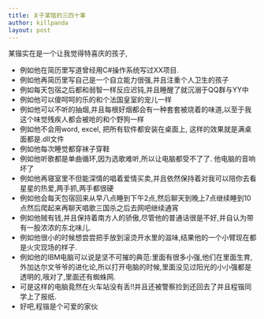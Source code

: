 ```yaml
---
title: 关于某锴的三四十事
author: killpanda
layout: post
---
```

某锴实在是一个让我觉得特喜庆的孩子,

*   例如他在简历里写道曾经用C#操作系统写过XX项目.
*   例如他再简历里写自己是一个自立能力很强,并且注重个人卫生的孩子
*   例如每天包宿之后都和弱智一样反应迟钝,并且睡醒了就沉溺于QQ群与YY中
*   例如他可以傻呵呵的乐的和个法国皇室的宠儿一样
*   例如他可以不听的抽烟,并且每根好烟都会有一种套套被烧着的味道,以至于我这个味觉残疾人都会被呛的和个野狗一样
*   例如他不会用word, excel, 把所有软件都安装在桌面上, 这样的效果就是满桌面都是.dll文件
*   例如他每次睡觉都穿袜子穿鞋
*   例如他听歌都是单曲循环,因为选歌难听,所以让电脑都受不了了. 他电脑的音响坏了
*   例如他再寝室里不但能深情的唱着爱情买卖,并且依然保持着对我可以陪你去看星星的热爱,两手抓,两手都很硬
*   例如他会每天包宿回来从早八点睡到下午2点,然后聊天到晚上7点继续睡到10点然后爬起来再聊天唱歌三国杀之后去网吧继续通宵
*   例如他贼有钱,并且保持着南方人的骄傲,尽管他的普通话很是不好,并自认为带有一股浓浓的东北味儿.
*   例如他很小的时候想尝尝把手放到滚烫开水里的滋味,结果他的一个小臂现在都是火灾现场的样子.
*   例如他的IBM电脑可以说是坚不可摧的典范:里面有很多小强,他们在里面生育,外加达尔文爷爷的进化论,所以打开电脑的时候,里面没见过阳光的小小强都是透明的,哦对了,里面还有蜘蛛网.
*   可是这样的电脑竟然在火车站没有丢!!并且还被警察捡到还回去了并且程锴同学上了报纸.
*   好吧,程锴是个可爱的家伙
